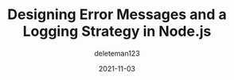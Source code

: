 ---
author: deleteman123
date: 2021-11-03
hidden: true
publisher: appsignal
tags:
  - javascript
  - nodejs
  - logging
target_url: https://blog.appsignal.com/2021/11/03/designing-error-messages-and-a-logging-strategy-in-nodejs.html
title: Designing Error Messages and a Logging Strategy in Node.js
---